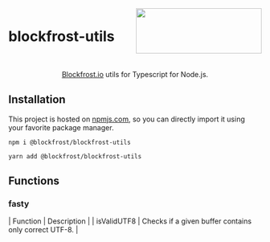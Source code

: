 <img src="https://blockfrost.io/images/logo.svg" width="250" align="right" height="90">

# blockfrost-utils

<br/>

<p align="center"><a href="https://blockfrost.io">Blockfrost.io</a> utils for Typescript for Node.js.</p>

## Installation

This project is hosted on [npmjs.com](https://www.npmjs.com/package/@blockfrost/blockfrost-utils), so you can directly import it using your favorite package manager.

```console
npm i @blockfrost/blockfrost-utils
```

```console
yarn add @blockfrost/blockfrost-utils
```

## Functions

### fasty

| Function | Description |
| isValidUTF8 | Checks if a given buffer contains only correct UTF-8. |

